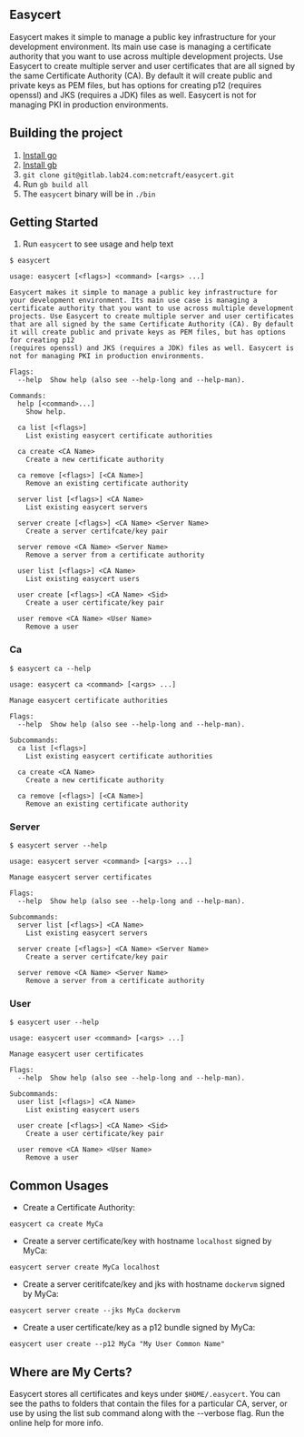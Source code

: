 ## Easycert
Easycert makes it simple to manage a public key infrastructure for your development environment. Its main use case is managing a certificate authority that you want to use across multiple development projects. Use Easycert to create multiple server and user certificates that are all signed by the same Certificate Authority (CA). By default it will create public and private keys as PEM files, but has options for creating p12 (requires openssl) and JKS (requires a JDK) files as well. Easycert is not for managing PKI in production environments.

## Building the project

1. [Install go](https://golang.org/dl/)
2. [Install gb](http://getgb.io/)
3. `git clone git@gitlab.lab24.com:netcraft/easycert.git`
4. Run `gb build all`
5. The `easycert` binary will be in `./bin`

## Getting Started
1. Run `easycert` to see usage and help text

```
$ easycert

usage: easycert [<flags>] <command> [<args> ...]

Easycert makes it simple to manage a public key infrastructure for your development environment. Its main use case is managing a certificate authority that you want to use across multiple development
projects. Use Easycert to create multiple server and user certificates that are all signed by the same Certificate Authority (CA). By default it will create public and private keys as PEM files, but has options for creating p12
(requires openssl) and JKS (requires a JDK) files as well. Easycert is not for managing PKI in production environments.

Flags:
  --help  Show help (also see --help-long and --help-man).

Commands:
  help [<command>...]
    Show help.

  ca list [<flags>]
    List existing easycert certificate authorities

  ca create <CA Name>
    Create a new certificate authority

  ca remove [<flags>] [<CA Name>]
    Remove an existing certificate authority

  server list [<flags>] <CA Name>
    List existing easycert servers

  server create [<flags>] <CA Name> <Server Name>
    Create a server certifcate/key pair

  server remove <CA Name> <Server Name>
    Remove a server from a certificate authority

  user list [<flags>] <CA Name>
    List existing easycert users

  user create [<flags>] <CA Name> <Sid>
    Create a user certificate/key pair

  user remove <CA Name> <User Name>
    Remove a user
```

### Ca

```
$ easycert ca --help

usage: easycert ca <command> [<args> ...]

Manage easycert certificate authorities

Flags:
  --help  Show help (also see --help-long and --help-man).

Subcommands:
  ca list [<flags>]
    List existing easycert certificate authorities

  ca create <CA Name>
    Create a new certificate authority

  ca remove [<flags>] [<CA Name>]
    Remove an existing certificate authority
```

### Server

```
$ easycert server --help

usage: easycert server <command> [<args> ...]

Manage easycert server certificates

Flags:
  --help  Show help (also see --help-long and --help-man).

Subcommands:
  server list [<flags>] <CA Name>
    List existing easycert servers

  server create [<flags>] <CA Name> <Server Name>
    Create a server certifcate/key pair

  server remove <CA Name> <Server Name>
    Remove a server from a certificate authority
```

### User
```
$ easycert user --help

usage: easycert user <command> [<args> ...]

Manage easycert user certificates

Flags:
  --help  Show help (also see --help-long and --help-man).

Subcommands:
  user list [<flags>] <CA Name>
    List existing easycert users

  user create [<flags>] <CA Name> <Sid>
    Create a user certificate/key pair

  user remove <CA Name> <User Name>
    Remove a user
```

## Common Usages

* Create a Certificate Authority:
```
easycert ca create MyCa
```

* Create a server certificate/key with hostname `localhost` signed by MyCa:
```
easycert server create MyCa localhost
```

* Create a server ceritifcate/key and jks with hostname `dockervm` signed by MyCa:
```
easycert server create --jks MyCa dockervm
```

* Create a user certificate/key as a p12 bundle signed by MyCa:
```
easycert user create --p12 MyCa "My User Common Name"
```



## Where are My Certs?
Easycert stores all certificates and keys under `$HOME/.easycert`. You can see the paths to folders that contain the files for a particular CA, server, or use by using the list sub command along with the --verbose flag. Run the online help for more info.
